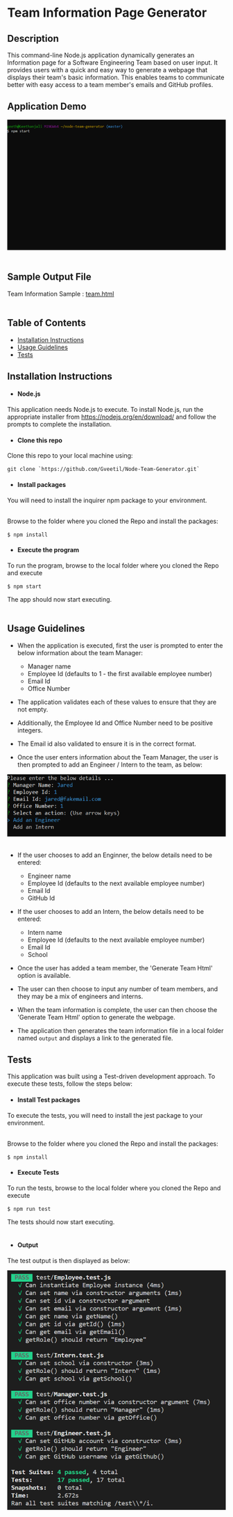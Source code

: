 # Team Information Page Generator

## Description
This command-line Node.js application dynamically generates an Information page for a Software Engineering Team based on user input. It  provides users with a quick and easy way to generate a webpage that displays their team's basic information. This enables teams to communicate better with easy access to a team member's emails and GitHub profiles.

## Application Demo

![Team Information Generator Preview](images/node_team_generator.gif)<br><br>

## Sample Output File

Team Information Sample : [team.html](https://gveetil.github.io/Node-Team-Generator/sample_output/team.html) <br><br>

## Table of Contents 

- [Installation Instructions](#installation-instructions)
- [Usage Guidelines](#usage-guidelines)
- [Tests](#tests)

## Installation Instructions

- #### Node.js  
This application needs Node.js to execute. To install Node.js, run the appropriate installer from https://nodejs.org/en/download/ and follow the prompts to complete the installation. 

- #### Clone this repo
 Clone this repo to your local machine using:
```shell
git clone `https://github.com/Gveetil/Node-Team-Generator.git`
```

- #### Install packages
You will need to install the inquirer npm package to your environment. <br><br>

 Browse to the folder where you cloned the Repo and install the packages:
```shell
$ npm install 
```

- #### Execute the program
To run the program, browse to the local folder where you cloned the Repo and execute 
```shell
$ npm start 
```
The app should now start executing.<br><br>

## Usage Guidelines

- When the application is executed, first the user is prompted to enter the below information about the team Manager:
    * Manager name 
    * Employee Id (defaults to 1 - the first available employee number) 
    * Email Id 
    * Office Number<br>
- The application validates each of these values to ensure that they are not empty. 
- Additionally, the Employee Id and Office Number need to be positive integers.
- The Email id also validated to ensure it is in the correct format.

- Once the user enters information about the Team Manager, the user is then prompted to add an Engineer / Intern to the team, as below:

 ![Add Engineer / Intern](images/readme_add_engineer_intern.png "Add Engineer / Intern")<br><br>

- If the user chooses to add an Enginner, the below details need to be entered:
    * Engineer name 
    * Employee Id (defaults to the next available employee number) 
    * Email Id 
    * GitHub Id<br>

- If the user chooses to add an Intern, the below details need to be entered:
    * Intern name 
    * Employee Id (defaults to the next available employee number) 
    * Email Id 
    * School<br>

- Once the user has added a team member, the 'Generate Team Html' option is available.
- The user can then choose to input any number of team members, and they may be a mix of engineers and interns. 
- When the team information is complete, the user can then choose the 'Generate Team Html' option to generate the webpage.
- The application then generates the team information file in a local folder named `output` and displays a link to the generated file. 


## Tests

This application was built using a Test-driven development approach.
To execute these tests, follow the steps below:

- #### Install Test packages
To execute the tests, you will need to install the jest package to your environment. <br><br>

 Browse to the folder where you cloned the Repo and install the packages:
```shell
$ npm install 
```
- #### Execute Tests
To run the tests, browse to the local folder where you cloned the Repo and execute 
```shell
$ npm run test 
```
The tests should now start executing.<br><br>

- #### Output
The test output is then displayed as below:

 ![Test Output](images/readme_test_output.png "Test Output")<br><br>


 
